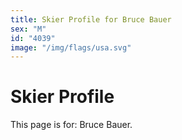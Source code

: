 ```yaml
---
title: Skier Profile for Bruce Bauer
sex: "M"
id: "4039"
image: "/img/flags/usa.svg" 
---
```


# Skier Profile

This page is for: Bruce Bauer.
    
